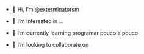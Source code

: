 - 👋 Hi, I’m @exterminatorsm                

- 👀 I’m interested in ...
- 🌱 I’m currently learning  programar pouco a pouco 

- 💞️ I’m looking to collaborate on





<!---
exterminatorsm/exterminatorsm is a ✨ special ✨ repository because its `README.md` (this file) appears on your GitHub profile.
You can click the Preview link to take a look at your changes.
--->
